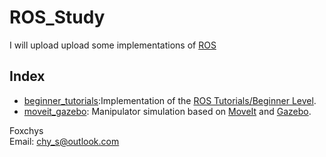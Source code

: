 # ROS_Study

I will upload  upload some implementations of [ROS](http://www.ros.org/)
## Index  
- [beginner_tutorials](https://github.com/foxchys/ROS_Study/tree/master/beginner_tutorials):Implementation of the [ROS Tutorials/Beginner Level](http://wiki.ros.org/ROS/Tutorials).  
- [moveit_gazebo](https://github.com/foxchys/ROS_Study/tree/master/moveit_gazebo):  Manipulator simulation based on [MoveIt](https://moveit.ros.org/) and [Gazebo](http://gazebosim.org/).

Foxchys  
Email: chy_s@outlook.com

